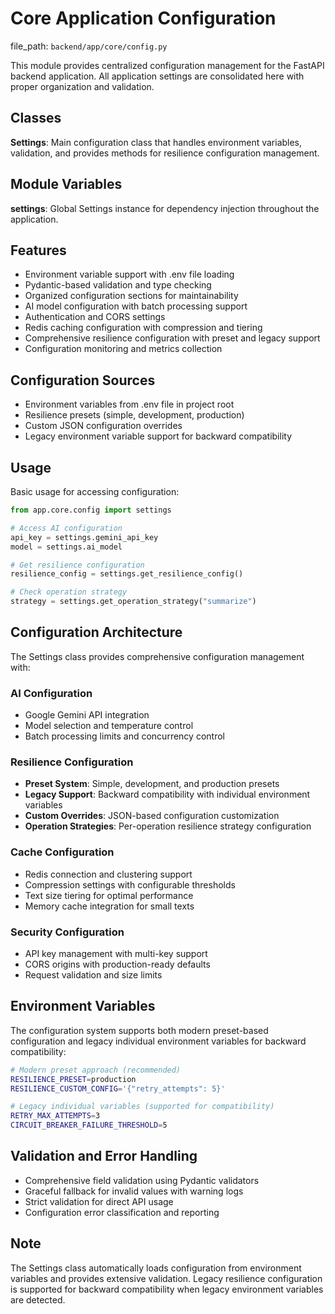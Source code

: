 # Core Application Configuration

  file_path: `backend/app/core/config.py`

This module provides centralized configuration management for the FastAPI backend application.
All application settings are consolidated here with proper organization and validation.

## Classes

**Settings**: Main configuration class that handles environment variables, validation,
and provides methods for resilience configuration management.

## Module Variables

**settings**: Global Settings instance for dependency injection throughout the application.

## Features

- Environment variable support with .env file loading
- Pydantic-based validation and type checking
- Organized configuration sections for maintainability
- AI model configuration with batch processing support
- Authentication and CORS settings
- Redis caching configuration with compression and tiering
- Comprehensive resilience configuration with preset and legacy support
- Configuration monitoring and metrics collection

## Configuration Sources

- Environment variables from .env file in project root
- Resilience presets (simple, development, production)
- Custom JSON configuration overrides
- Legacy environment variable support for backward compatibility

## Usage

Basic usage for accessing configuration:

```python
from app.core.config import settings

# Access AI configuration
api_key = settings.gemini_api_key
model = settings.ai_model

# Get resilience configuration
resilience_config = settings.get_resilience_config()

# Check operation strategy
strategy = settings.get_operation_strategy("summarize")
```

## Configuration Architecture

The Settings class provides comprehensive configuration management with:

### AI Configuration
- Google Gemini API integration
- Model selection and temperature control
- Batch processing limits and concurrency control

### Resilience Configuration
- **Preset System**: Simple, development, and production presets
- **Legacy Support**: Backward compatibility with individual environment variables
- **Custom Overrides**: JSON-based configuration customization
- **Operation Strategies**: Per-operation resilience strategy configuration

### Cache Configuration
- Redis connection and clustering support
- Compression settings with configurable thresholds
- Text size tiering for optimal performance
- Memory cache integration for small texts

### Security Configuration
- API key management with multi-key support
- CORS origins with production-ready defaults
- Request validation and size limits

## Environment Variables

The configuration system supports both modern preset-based configuration and
legacy individual environment variables for backward compatibility:

```bash
# Modern preset approach (recommended)
RESILIENCE_PRESET=production
RESILIENCE_CUSTOM_CONFIG='{"retry_attempts": 5}'

# Legacy individual variables (supported for compatibility)
RETRY_MAX_ATTEMPTS=3
CIRCUIT_BREAKER_FAILURE_THRESHOLD=5
```

## Validation and Error Handling

- Comprehensive field validation using Pydantic validators
- Graceful fallback for invalid values with warning logs
- Strict validation for direct API usage
- Configuration error classification and reporting

## Note

The Settings class automatically loads configuration from environment variables
and provides extensive validation. Legacy resilience configuration is supported
for backward compatibility when legacy environment variables are detected.
